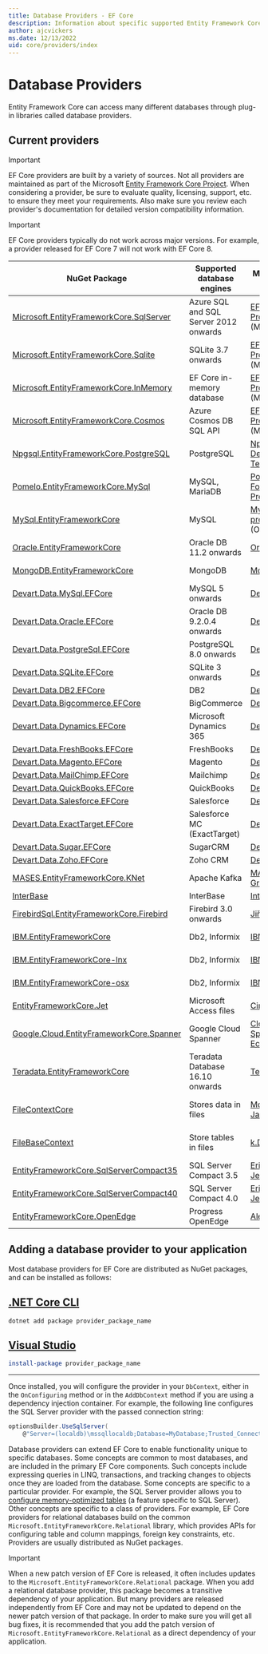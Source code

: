 ```yaml
---
title: Database Providers - EF Core
description: Information about specific supported Entity Framework Core providers and about providers in general
author: ajcvickers
ms.date: 12/13/2022
uid: core/providers/index
---
```


# Database Providers

Entity Framework Core can access many different databases through plug-in libraries called database providers.

## Current providers

> [!IMPORTANT]
> EF Core providers are built by a variety of sources. Not all providers are maintained as part of the Microsoft [Entity Framework Core Project](https://github.com/dotnet/efcore). When considering a provider, be sure to evaluate quality, licensing, support, etc. to ensure they meet your requirements. Also make sure you review each provider's documentation for detailed version compatibility information.

> [!IMPORTANT]
> EF Core providers typically do not work across major versions. For example, a provider released for EF Core 7 will not work with EF Core 8.

| NuGet Package                                                                                                        | Supported database engines            | Maintainer / Vendor                                                                             | Notes / Requirements                                                            | For EF Core | Useful links                                                                                                                                                            |
|----------------------------------------------------------------------------------------------------------------------|---------------------------------------|-------------------------------------------------------------------------------------------------|---------------------------------------------------------------------------------|-------------|-------------------------------------------------------------------------------------------------------------------------------------------------------------------------|
| [Microsoft.EntityFrameworkCore.SqlServer](https://www.nuget.org/packages/Microsoft.EntityFrameworkCore.SqlServer)    | Azure SQL and SQL Server 2012 onwards | [EF Core Project](https://github.com/dotnet/efcore/) (Microsoft)                                |                                                                                 | 6, 7, 8     | [docs](xref:core/providers/sql-server/index)                                                                                                                            |
| [Microsoft.EntityFrameworkCore.Sqlite](https://www.nuget.org/packages/Microsoft.EntityFrameworkCore.Sqlite)          | SQLite 3.7 onwards                    | [EF Core Project](https://github.com/dotnet/efcore/) (Microsoft)                                |                                                                                 | 6, 7, 8     | [docs](xref:core/providers/sqlite/index)                                                                                                                                |
| [Microsoft.EntityFrameworkCore.InMemory](https://www.nuget.org/packages/Microsoft.EntityFrameworkCore.InMemory)      | EF Core in-memory database            | [EF Core Project](https://github.com/dotnet/efcore/) (Microsoft)                                | [Limitations](xref:core/testing/testing-without-the-database#inmemory-provider) | 6, 7, 8     | [docs](xref:core/providers/in-memory/index)                                                                                                                             |
| [Microsoft.EntityFrameworkCore.Cosmos](https://www.nuget.org/packages/Microsoft.EntityFrameworkCore.Cosmos)          | Azure Cosmos DB SQL API               | [EF Core Project](https://github.com/dotnet/efcore/) (Microsoft)                                |                                                                                 | 6, 7, 8     | [docs](xref:core/providers/cosmos/index)                                                                                                                                |
| [Npgsql.EntityFrameworkCore.PostgreSQL](https://www.nuget.org/packages/Npgsql.EntityFrameworkCore.PostgreSQL)        | PostgreSQL                            | [Npgsql Development Team](https://github.com/npgsql)                                            |                                                                                 | 6, 7, 8     | [docs](https://www.npgsql.org/efcore/index.html)                                                                                                                        |
| [Pomelo.EntityFrameworkCore.MySql](https://www.nuget.org/packages/Pomelo.EntityFrameworkCore.MySql)                  | MySQL, MariaDB                        | [Pomelo Foundation Project](https://github.com/PomeloFoundation)                                |                                                                                 | 6, 7, 8     | [readme](https://github.com/PomeloFoundation/Pomelo.EntityFrameworkCore.MySql/blob/master/README.md)                                                                    |
| [MySql.EntityFrameworkCore](https://www.nuget.org/packages/MySql.EntityFrameworkCore)                                | MySQL                                 | [MySQL project](https://dev.mysql.com) (Oracle)                                                 |                                                                                 | 6, 7        | [docs](https://dev.mysql.com/doc/connector-net/en/connector-net-entityframework-core.html)                                                                              |
| [Oracle.EntityFrameworkCore](https://www.nuget.org/packages/Oracle.EntityFrameworkCore/)                             | Oracle DB 11.2 onwards                | [Oracle](https://www.oracle.com/technetwork/topics/dotnet/)                                     |                                                                                 | 6, 7           | [website](https://www.oracle.com/technetwork/topics/dotnet/)                                                                                                            |
| [MongoDB.EntityFrameworkCore](https://www.nuget.org/packages/MongoDB.EntityFrameworkCore/)                           | MongoDB                               | [MongoDB](https://www.mongodb.com/)                                                             | Currently in preview                                                            | 7              | [docs](https://www.mongodb.com/docs/entity-framework/current/)                                                                                                          |
| [Devart.Data.MySql.EFCore](https://www.nuget.org/packages/Devart.Data.MySql.EFCore/)                                 | MySQL 5 onwards                       | [DevArt](https://www.devart.com/dotconnect/mysql/)                                              | Paid                                                                            | 6, 7, 8     | [docs](https://docs.devart.com/dotconnect/mysql/GettingStarted.html)                                                                                                    |
| [Devart.Data.Oracle.EFCore](https://www.nuget.org/packages/Devart.Data.Oracle.EFCore/)                               | Oracle DB 9.2.0.4 onwards             | [DevArt](https://www.devart.com/dotconnect/oracle/)                                             | Paid                                                                            | 6, 7, 8     | [docs](https://docs.devart.com/dotconnect/oracle/GettingStarted.html)                                                                                                   |
| [Devart.Data.PostgreSql.EFCore](https://www.nuget.org/packages/Devart.Data.PostgreSql.EFCore/)                       | PostgreSQL 8.0 onwards                | [DevArt](https://www.devart.com/dotconnect/postgresql/)                                         | Paid                                                                            | 6, 7, 8     | [docs](https://docs.devart.com/dotconnect/postgresql/GettingStarted.html)                                                                                               |
| [Devart.Data.SQLite.EFCore](https://www.nuget.org/packages/Devart.Data.SQLite.EFCore/)                               | SQLite 3 onwards                      | [DevArt](https://www.devart.com/dotconnect/sqlite/)                                             | Paid                                                                            | 6, 7, 8     | [docs](https://docs.devart.com/dotconnect/sqlite/GettingStarted.html)                                                                                                   |
| [Devart.Data.DB2.EFCore](https://www.nuget.org/packages/Devart.Data.DB2.EFCore)                                      | DB2                                   | [DevArt](https://www.devart.com/dotconnect/db2/)                                                | Paid                                                                            | 6, 7, 8     | [docs](https://docs.devart.com/dotconnect/db2/GettingStarted.html)                                                                                                      |
| [Devart.Data.Bigcommerce.EFCore](https://www.nuget.org/packages/Devart.Data.Bigcommerce.EFCore)                      | BigCommerce                           | [DevArt](https://www.devart.com/dotconnect/bigcommerce/)                                        | Paid                                                                            | 6, 7, 8     | [docs](https://docs.devart.com/dotconnect/bigcommerce/GettingStarted.html)                                                                                              |
| [Devart.Data.Dynamics.EFCore](https://www.nuget.org/packages/Devart.Data.Dynamics.EFCore)                            | Microsoft Dynamics 365                | [DevArt](https://www.devart.com/dotconnect/dynamicscrm/)                                        | Paid                                                                            | 6, 7, 8     | [docs](https://docs.devart.com/dotconnect/dynamics/GettingStarted.html)                                                                                                 |
| [Devart.Data.FreshBooks.EFCore](https://www.nuget.org/packages/Devart.Data.FreshBooks.EFCore)                        | FreshBooks                            | [DevArt](https://www.devart.com/dotconnect/freshbooks/)                                         | Paid                                                                            | 6, 7, 8     | [docs](https://docs.devart.com/dotconnect/freshbooks/GettingStarted.html)                                                                                               |
| [Devart.Data.Magento.EFCore](https://www.nuget.org/packages/Devart.Data.Magento.EFCore)                              | Magento                               | [DevArt](https://www.devart.com/dotconnect/magento/)                                            | Paid                                                                            | 6, 7, 8     | [docs](https://docs.devart.com/dotconnect/magento/GettingStarted.html)                                                                                                  |
| [Devart.Data.MailChimp.EFCore](https://www.nuget.org/packages/Devart.Data.MailChimp.EFCore)                          | Mailchimp                             | [DevArt](https://www.devart.com/dotconnect/mailchimp/)                                          | Paid                                                                            | 6, 7, 8     | [docs](https://docs.devart.com/dotconnect/mailchimp/GettingStarted.html)                                                                                                |
| [Devart.Data.QuickBooks.EFCore](https://www.nuget.org/packages/Devart.Data.QuickBooks.EFCore)                        | QuickBooks                            | [DevArt](https://www.devart.com/dotconnect/quickbooks/)                                         | Paid                                                                            | 6, 7, 8     | [docs](https://docs.devart.com/dotconnect/quickbooks/GettingStarted.html)                                                                                               |
| [Devart.Data.Salesforce.EFCore](https://www.nuget.org/packages/Devart.Data.Salesforce.EFCore)                        | Salesforce                            | [DevArt](https://www.devart.com/dotconnect/salesforce/)                                         | Paid                                                                            | 6, 7, 8     | [docs](https://docs.devart.com/dotconnect/salesforce/GettingStarted.html)                                                                                               |
| [Devart.Data.ExactTarget.EFCore](https://www.nuget.org/packages/Devart.Data.ExactTarget.EFCore)                      | Salesforce MC (ExactTarget)           | [DevArt](https://www.devart.com/dotconnect/exacttarget/)                                        | Paid                                                                            | 6, 7, 8     | [docs](https://docs.devart.com/dotconnect/salesforcemc/GettingStarted.html)                                                                                               |
| [Devart.Data.Sugar.EFCore](https://www.nuget.org/packages/Devart.Data.Sugar.EFCore)                                  | SugarCRM                              | [DevArt](https://www.devart.com/dotconnect/sugarcrm/)                                           | Paid                                                                            | 6, 7, 8     | [docs](https://docs.devart.com/dotconnect/sugarcrm/GettingStarted.html)                                                                                               |
| [Devart.Data.Zoho.EFCore](https://www.nuget.org/packages/Devart.Data.Zoho.EFCore)                                    | Zoho CRM                              | [DevArt](https://www.devart.com/dotconnect/zohocrm/)                                            | Paid                                                                            | 6, 7, 8     | [docs](https://docs.devart.com/dotconnect/zohocrm/GettingStarted.html)                                                                                               |
| [MASES.EntityFrameworkCore.KNet](https://www.nuget.org/packages/MASES.EntityFrameworkCore.KNet/)                               | Apache Kafka                      | [MASES Group](https://masesgroup.com)                                                               | Trial, Subscription                                                                            | 6, 7, 8           | [docs](https://kefcore.masesgroup.com/)                                                                                                                  |
| [InterBase](https://www.nuget.org/packages/InterBaseSql.EntityFrameworkCore.InterBase/)                              | InterBase                             | [InterBase](https://interbase.com/)                                                             |                                                                                 | 6           | [docs](https://docwiki.embarcadero.com/InterBase/2020/en/Entity_Framework)                                                                                              |
| [FirebirdSql.EntityFrameworkCore.Firebird](https://www.nuget.org/packages/FirebirdSql.EntityFrameworkCore.Firebird/) | Firebird 3.0 onwards                  | [Jiří Činčura](https://github.com/cincuranet)                                                   |                                                                                 | 8           | [docs](https://github.com/FirebirdSQL/NETProvider/blob/master/docs/entity-framework-core.md)                                                                            |
| [IBM.EntityFrameworkCore](https://www.nuget.org/packages/IBM.EntityFrameworkCore)                                    | Db2, Informix                         | [IBM](https://ibm.com)                                                                          | Paid, Windows                                                                   | 6           | [getting started](https://community.ibm.com/community/user/hybriddatamanagement/blogs/michelle-betbadal1/2020/04/29/getting-started-with-ibm-net-provider-for-net-core) |
| [IBM.EntityFrameworkCore-lnx](https://www.nuget.org/packages/IBM.EntityFrameworkCore-lnx)                            | Db2, Informix                         | [IBM](https://ibm.com)                                                                          | Paid, Linux                                                                     | 6           | [getting started](https://community.ibm.com/community/user/hybriddatamanagement/blogs/michelle-betbadal1/2020/04/29/getting-started-with-ibm-net-provider-for-net-core) |
| [IBM.EntityFrameworkCore-osx](https://www.nuget.org/packages/IBM.EntityFrameworkCore-osx)                            | Db2, Informix                         | [IBM](https://ibm.com)                                                                          | Paid, macOS                                                                     | 6           | [getting started](https://community.ibm.com/community/user/hybriddatamanagement/blogs/michelle-betbadal1/2020/04/29/getting-started-with-ibm-net-provider-for-net-core) |
| [EntityFrameworkCore.Jet](https://www.nuget.org/packages/EntityFrameworkCore.Jet/)                                   | Microsoft Access files                | [CirrusRedOrg](https://github.com/CirrusRedOrg)                                                 | Windows                                                                         | 6, 7, 8 (Preview)           | [readme](https://github.com/CirrusRedOrg/EntityFrameworkCore.Jet/blob/master/docs/README.md)                                                                                |
| [Google.Cloud.EntityFrameworkCore.Spanner](https://www.nuget.org/packages/Google.Cloud.EntityFrameworkCore.Spanner)  | Google Cloud Spanner                  | [Cloud Spanner Ecosystem](https://github.com/cloudspannerecosystem)                             | Currently in preview                                                            | 6           | [tutorial](https://medium.com/google-cloud/google-cloud-spanner-with-entity-framework-core-2ddd16d2b252)                                                                |
| [Teradata.EntityFrameworkCore](https://www.nuget.org/packages/Teradata.EntityFrameworkCore/)                         | Teradata Database 16.10 onwards       | [Teradata](https://downloads.teradata.com/download/connectivity/net-data-provider-for-teradata) |                                                                                 | 3           | [website](https://www.nuget.org/packages/Teradata.EntityFrameworkCore/)                                                                                                 |
| [FileContextCore](https://www.nuget.org/packages/FileContextCore/)                                                   | Stores data in files                  | [Morris Janatzek](https://github.com/morrisjdev)                                                | For development purposes                                                        | 3           | [readme](https://github.com/morrisjdev/FileContextCore/blob/master/README.md)                                                                                           |
| [FileBaseContext](https://www.nuget.org/packages/FileBaseContext/)                                                   | Store tables in files                 | [k.D.g](https://github.com/dualbios)                                                            | For development purposes                                                        | 7, 8        | [readme](https://github.com/dualbios/FileBaseContext/blob/main/README.md)                                                                                               |
| [EntityFrameworkCore.SqlServerCompact35](https://www.nuget.org/packages/EntityFrameworkCore.SqlServerCompact35)      | SQL Server Compact 3.5                | [Erik Ejlskov Jensen](https://github.com/ErikEJ/)                                               | .NET Framework                                                                  | 2           | [wiki](https://github.com/ErikEJ/EntityFramework.SqlServerCompact/wiki/Using-EF-Core-with-SQL-Server-Compact-in-Traditional-.NET-Applications)                          |
| [EntityFrameworkCore.SqlServerCompact40](https://www.nuget.org/packages/EntityFrameworkCore.SqlServerCompact40)      | SQL Server Compact 4.0                | [Erik Ejlskov Jensen](https://github.com/ErikEJ/)                                               | .NET Framework                                                                  | 2           | [wiki](https://github.com/ErikEJ/EntityFramework.SqlServerCompact/wiki/Using-EF-Core-with-SQL-Server-Compact-in-Traditional-.NET-Applications)                          |
| [EntityFrameworkCore.OpenEdge](https://www.nuget.org/packages/EntityFrameworkCore.OpenEdge/)                         | Progress OpenEdge                     | [Alex Wiese](https://github.com/alexwiese)                                                      |                                                                                 | 2           | [readme](https://github.com/alexwiese/EntityFrameworkCore.OpenEdge/blob/master/README.md)                                                                               |

## Adding a database provider to your application

Most database providers for EF Core are distributed as NuGet packages, and can be installed as follows:

## [.NET Core CLI](#tab/dotnet-core-cli)

```dotnetcli
dotnet add package provider_package_name
```

## [Visual Studio](#tab/vs)

```powershell
install-package provider_package_name
```

***

Once installed, you will configure the provider in your `DbContext`, either in the `OnConfiguring` method or in the `AddDbContext` method if you are using a dependency injection container.
For example, the following line configures the SQL Server provider with the passed connection string:

```csharp
optionsBuilder.UseSqlServer(
    @"Server=(localdb)\mssqllocaldb;Database=MyDatabase;Trusted_Connection=True;");
```

Database providers can extend EF Core to enable functionality unique to specific databases. Some concepts are common to most databases, and are included in the primary EF Core components. Such concepts include expressing queries in LINQ, transactions, and tracking changes to objects once they are loaded from the database.
Some concepts are specific to a particular provider. For example, the SQL Server provider allows you to [configure memory-optimized tables](xref:core/providers/sql-server/memory-optimized-tables) (a feature specific to SQL Server). Other concepts are specific to a class of providers.
For example, EF Core providers for relational databases build on the common `Microsoft.EntityFrameworkCore.Relational` library, which provides APIs for configuring table and column mappings, foreign key constraints, etc. Providers are usually distributed as NuGet packages.

> [!IMPORTANT]
> When a new patch version of EF Core is released, it often includes updates to the `Microsoft.EntityFrameworkCore.Relational` package.
> When you add a relational database provider, this package becomes a transitive dependency of your application.
> But many providers are released independently from EF Core and may not be updated to depend on the newer patch version of that package.
> In order to make sure you will get all bug fixes, it is recommended that you add the patch version of `Microsoft.EntityFrameworkCore.Relational` as a direct dependency of your application.
